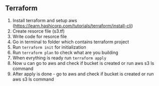 ## Terraform

1. Install terraform and setup aws (https://learn.hashicorp.com/tutorials/terraform/install-cli)
2. Create resorce file (s3.tf)
3. Write code for resorce file 
4. Go in terminal to folder which contains terraform project
5. Run `terraform init` for initialization
6. Run `terraform plan` to check what are you building
7. When evrything is ready run `terraform apply`
8. Now u can go to aws and check if bucket is created or run aws s3 ls command   
9. After apply is done - go to aws and check if bucket is created or run aws s3 ls command
